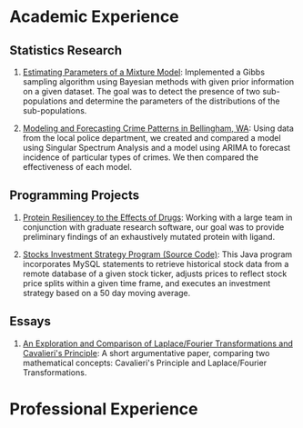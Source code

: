 # Academic Experience


## Statistics Research

1. [Estimating Parameters of a Mixture Model](https://github.com/z-domingo/z-domingo.github.io/blob/master/Est_Model_Params_Math457Midterm.pdf):
Implemented a Gibbs sampling algorithm using Bayesian methods with given prior information on a given dataset. The goal was to detect the presence of two sub-populations and determine the parameters of the distributions of the sub-populations.

1. [Modeling and Forecasting Crime Patterns in Bellingham, WA](https://cedar.wwu.edu/cgi/viewcontent.cgi?article=1447&context=scholwk):
Using data from the local police department, we created and compared a model using Singular Spectrum Analysis and a model using ARIMA to forecast incidence of particular types of crimes. We then compared the effectiveness of each model.

## Programming Projects

1. [Protein Resiliencey to the Effects of Drugs](https://github.com/z-domingo/z-domingo.github.io/blob/master/protein_resiliency_project.pdf):
Working with a large team in conjunction with graduate research software, our goal was to provide preliminary findings of an exhaustively mutated protein with ligand.

1. [Stocks Investment Strategy Program (Source Code)](https://github.com/z-domingo/z-domingo.github.io/blob/master/stocks_analyzer):
This Java program incorporates MySQL statements to retrieve historical stock data from a remote database of a given stock ticker, adjusts prices to reflect stock price splits within a given time frame, and executes an investment strategy based on a 50 day moving average.

## Essays 

1. [An Exploration and Comparison of Laplace/Fourier Transformations and Cavalieri's Principle](https://github.com/z-domingo/z-domingo.github.io/blob/master/Laplace_Fourier_Trans_and_Cavalieris_Principle.pdf):
A short argumentative paper, comparing two mathematical concepts: Cavalieri's Principle and Laplace/Fourier Transformations.

# Professional Experience


